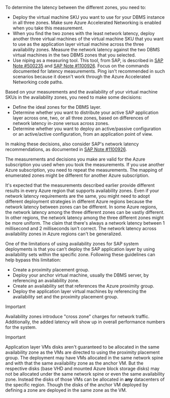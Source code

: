To determine the latency between the different zones, you need to:

- Deploy the virtual machine SKU you want to use for your DBMS instance in all three zones. Make sure Azure Accelerated Networking is enabled when you take this measurement.
- When you find the two zones with the least network latency, deploy another three virtual machines of the virtual machine SKU that you want to use as the application layer virtual machine across the three availability zones. Measure the network latency against the two DBMS virtual machines in the two DBMS zones that you selected.
- Use niping as a measuring tool. This tool, from SAP, is described in [SAP Note \#500235](https://me.sap.com/notes/500235) and [SAP Note \#1100926](https://me.sap.com/notes/1100926). Focus on the commands documented for latency measurements. Ping isn't recommended in such scenarios because it doesn't work through the Azure Accelerated Networking code paths.

Based on your measurements and the availability of your virtual machine SKUs in the availability zones, you need to make some decisions:

- Define the ideal zones for the DBMS layer.
- Determine whether you want to distribute your active SAP application layer across one, two, or all three zones, based on differences of network latency in-zone versus across zones.
- Determine whether you want to deploy an active/passive configuration or an active/active configuration, from an application point of view.

In making these decisions, also consider SAP's network latency recommendations, as documented in [SAP Note \#1100926](https://me.sap.com/notes/1100926).

The measurements and decisions you make are valid for the Azure subscription you used when you took the measurements. If you use another Azure subscription, you need to repeat the measurements. The mapping of enumerated zones might be different for another Azure subscription.

It's expected that the measurements described earlier provide different results in every Azure region that supports availability zones. Even if your network latency requirements are the same, you might need to adopt different deployment strategies in different Azure regions because the network latency between zones can be different. In some Azure regions, the network latency among the three different zones can be vastly different. In other regions, the network latency among the three different zones might be more uniform. The claim that there's always a network latency between 1 millisecond and 2 milliseconds isn't correct. The network latency across availability zones in Azure regions can't be generalized.

One of the limitations of using availability zones for SAP system deployments is that you can’t deploy the SAP application layer by using availability sets within the specific zone. Following these guidelines can help bypass this limitation:

- Create a proximity placement group.
- Deploy your anchor virtual machine, usually the DBMS server, by referencing an availability zone.
- Create an availability set that references the Azure proximity group.
- Deploy the application layer virtual machines by referencing the availability set and the proximity placement group.

> [!IMPORTANT]
> Availability zones introduce "cross zone" charges for network traffic. Additionally, the added latency will show up in overall performance numbers for the system.

> [!IMPORTANT]
> Application layer VMs disks aren't guaranteed to be allocated in the same availability zone as the VMs are directed to using the proximity placement group. The deployment may have VMs allocated in the same network spine and with that the same availability zone as the anchor VM. But the respective disks (base VHD and mounted Azure block storage disks) may not be allocated under the same network spine or even the same availability zone. Instead the disks of those VMs can be allocated in **any** datacenters of the specific region. Though the disks of the anchor VM deployed by defining a zone are deployed in the same zone as the VM.
